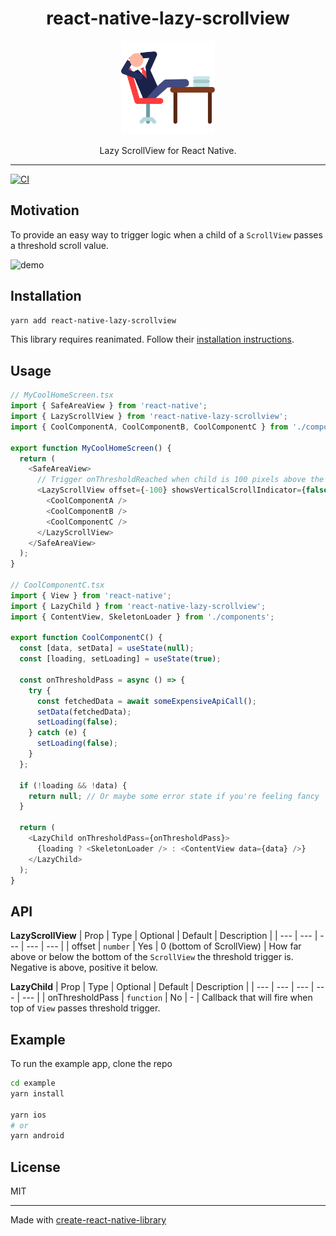<div align="center">
  <h1>react-native-lazy-scrollview</h1>
  <a href="https://www.youtube.com/watch?v=3jqTqrGtGjg">
    <img alt="lazy man" width=150 src="lazy.svg">
  </a>
  <p>Lazy ScrollView for React Native.</p>
</div>
<hr />

[![CI](https://github.com/johnhaup/react-native-lazy-scrollview/actions/workflows/ci.yml/badge.svg)](https://github.com/johnhaup/react-native-lazy-scrollview/actions/workflows/ci.yml)

## Motivation

To provide an easy way to trigger logic when a child of a `ScrollView` passes a threshold scroll value.

<img alt="demo" src="https://media1.giphy.com/media/8JpkAsi9FOX763FIEB/giphy.gif" />

## Installation

```sh
yarn add react-native-lazy-scrollview
```

This library requires reanimated. Follow their [installation instructions](https://docs.swmansion.com/react-native-reanimated/docs/fundamentals/installation).

## Usage

```js
// MyCoolHomeScreen.tsx
import { SafeAreaView } from 'react-native';
import { LazyScrollView } from 'react-native-lazy-scrollview';
import { CoolComponentA, CoolComponentB, CoolComponentC } from './components';

export function MyCoolHomeScreen() {
  return (
    <SafeAreaView>
      // Trigger onThresholdReached when child is 100 pixels above the bottom
      <LazyScrollView offset={-100} showsVerticalScrollIndicator={false}>
        <CoolComponentA />
        <CoolComponentB />
        <CoolComponentC />
      </LazyScrollView>
    </SafeAreaView>
  );
}

// CoolComponentC.tsx
import { View } from 'react-native';
import { LazyChild } from 'react-native-lazy-scrollview';
import { ContentView, SkeletonLoader } from './components';

export function CoolComponentC() {
  const [data, setData] = useState(null);
  const [loading, setLoading] = useState(true);

  const onThresholdPass = async () => {
    try {
      const fetchedData = await someExpensiveApiCall();
      setData(fetchedData);
      setLoading(false);
    } catch (e) {
      setLoading(false);
    }
  };

  if (!loading && !data) {
    return null; // Or maybe some error state if you're feeling fancy
  }

  return (
    <LazyChild onThresholdPass={onThresholdPass}>
      {loading ? <SkeletonLoader /> : <ContentView data={data} />}
    </LazyChild>
  );
}
```

## API

**LazyScrollView**
| Prop | Type | Optional | Default | Description |
| --- | --- | --- | --- | --- |
| offset | `number` | Yes | 0 (bottom of ScrollView) | How far above or below the bottom of the `ScrollView` the threshold trigger is. Negative is above, positive it below.

**LazyChild**
| Prop | Type | Optional | Default | Description |
| --- | --- | --- | --- | --- |
| onThresholdPass | `function` | No | - | Callback that will fire when top of `View` passes threshold trigger.

## Example

To run the example app, clone the repo

```bash
cd example
yarn install

yarn ios
# or
yarn android
```

## License

MIT

---

Made with [create-react-native-library](https://github.com/callstack/react-native-builder-bob)
